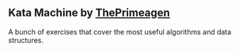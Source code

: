 ## Kata Machine by [ThePrimeagen](https://github.com/ThePrimeagen)

A bunch of exercises that cover the most useful algorithms and data structures.
